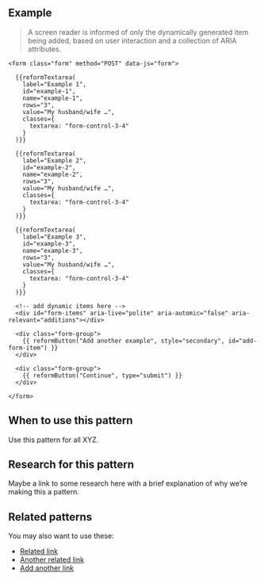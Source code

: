 ## Example

> A screen reader is informed of only the dynamically generated item being added, based on user interaction and a collection of ARIA attributes.

```example
<form class="form" method="POST" data-js="form">

  {{reformTextarea( 
    label="Example 1", 
    id="example-1", 
    name="example-1", 
    rows="3", 
    value="My husband/wife …",
    classes={
      textarea: "form-control-3-4"
    }
  )}}
  
  {{reformTextarea( 
    label="Example 2", 
    id="example-2", 
    name="example-2", 
    rows="3", 
    value="My husband/wife …",
    classes={
      textarea: "form-control-3-4"
    }
  )}}
  
  {{reformTextarea( 
    label="Example 3", 
    id="example-3", 
    name="example-3", 
    rows="3", 
    value="My husband/wife …",
    classes={
      textarea: "form-control-3-4"
    }
  )}}
  
  <!-- add dynamic items here -->
  <div id="form-items" aria-live="polite" aria-automic="false" aria-relevant="additions"></div>
  
  <div class="form-group">
    {{ reformButton("Add another example", style="secondary", id="add-form-item") }}
  </div>

  <div class="form-group">
    {{ reformButton("Continue", type="submit") }}
  </div>
  
</form>
```

## When to use this pattern

Use this pattern for all XYZ.

## Research for this pattern

Maybe a link to some research here with a brief explanation of why we’re making this a pattern.

## Related patterns

You may also want to use these:

* [Related link](#)
* [Another related link](#)
* [Add another link](#)